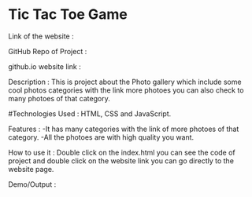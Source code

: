 # Tic Tac Toe Game

Link of the website : 

GitHub Repo of Project : 

github.io website link :  

Description : This is project about the Photo gallery which include some cool photos categories with the link more photoes you can also check to many photoes of that category.

#Technologies Used : HTML, CSS and JavaScript.

Features : -It has many categories with the link of more photoes of that category.
           -All the photoes are with high quality you want.

How to use it : Double click on the index.html you can see the code of project and double click on the website link you can go directly to the website page.

Demo/Output :
